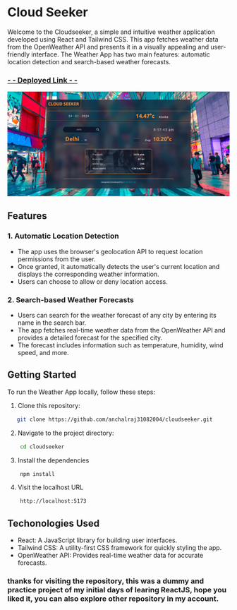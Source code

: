 # Cloud Seeker

Welcome to the Cloudseeker, a simple and intuitive weather application developed using React and Tailwind CSS. This app fetches weather data from the OpenWeather API and presents it in a visually appealing and user-friendly interface. The Weather App has two main features: automatic location detection and search-based weather forecasts.

### [- - Deployed Link - -](https://cloudseeker.netlify.app/)
![App's Screenshot](./src/assets/new-cloudseeker.png)

## Features

### 1. Automatic Location Detection

- The app uses the browser's geolocation API to request location permissions from the user.
- Once granted, it automatically detects the user's current location and displays the corresponding weather information.
- Users can choose to allow or deny location access.

### 2. Search-based Weather Forecasts

- Users can search for the weather forecast of any city by entering its name in the search bar.
- The app fetches real-time weather data from the OpenWeather API and provides a detailed forecast for the specified city.
- The forecast includes information such as temperature, humidity, wind speed, and more.

## Getting Started

To run the Weather App locally, follow these steps:

1. Clone this repository:
```bash
   git clone https://github.com/anchalraj31082004/cloudseeker.git
```

2. Navigate to the project directory:
```bash
    cd cloudseeker
```

3. Install the dependencies
```bash
    npm install
```

4. Visit the localhost URL
```bash
    http://localhost:5173
```

## Techonologies Used

* React: A JavaScript library for building user interfaces.
* Tailwind CSS: A utility-first CSS framework for quickly styling the app.
* OpenWeather API: Provides real-time weather data for accurate forecasts.

### thanks for visiting the repository, this was a dummy and practice project of my initial days of learing ReactJS, hope you liked it, you can also explore other repository in my account.